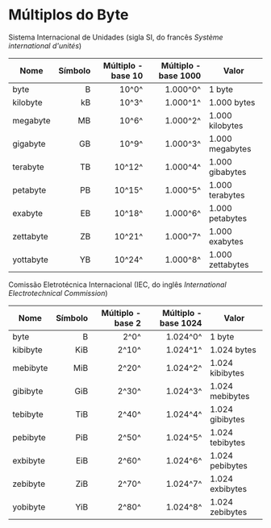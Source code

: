 
Múltiplos do Byte
=================

Sistema Internacional de Unidades (sigla SI, do francês *Système international d'unités*)

| Nome     | Símbolo | Múltiplo - base 10   | Múltiplo - base 1000   | Valor          |
|----------|--------:|---------------------:|-----------------------:|----------------|
| byte     |B        |     10^0^            |1.000^0^                |1 byte          |
| kilobyte |kB       |     10^3^            |1.000^1^                |1.000 bytes     |
| megabyte |MB       |     10^6^            |1.000^2^                |1.000 kilobytes |
| gigabyte |GB       |     10^9^            |1.000^3^                |1.000 megabytes |
| terabyte |TB       |     10^12^           |1.000^4^                |1.000 gibabytes |
| petabyte |PB       |     10^15^           |1.000^5^                |1.000 terabytes |
| exabyte  |EB       |     10^18^           |1.000^6^                |1.000 petabytes |
| zettabyte|ZB       |     10^21^           |1.000^7^                |1.000 exabytes  |
| yottabyte|YB       |     10^24^           |1.000^8^                |1.000 zettabytes|



Comissão Eletrotécnica Internacional (IEC, do inglês *International Electrotechnical Commission*)


| Nome     | Símbolo | Múltiplo - base 2   | Múltiplo - base 1024   | Valor          |
|----------|--------:|--------------------:|-----------------------:|----------------|
| byte     |B        |     2^0^            |1.024^0^                |1 byte          |
| kibibyte |KiB      |     2^10^           |1.024^1^                |1.024 bytes     |
| mebibyte |MiB      |     2^20^           |1.024^2^                |1.024 kibibytes |
| gibibyte |GiB      |     2^30^           |1.024^3^                |1.024 mebibytes |
| tebibyte |TiB      |     2^40^           |1.024^4^                |1.024 gibibytes |
| pebibyte |PiB      |     2^50^           |1.024^5^                |1.024 tebibytes |
| exbibyte |EiB      |     2^60^           |1.024^6^                |1.024 pebibytes |
| zebibyte |ZiB      |     2^70^           |1.024^7^                |1.024 exbibytes |
| yobibyte |YiB      |     2^80^           |1.024^8^                |1.024 zebibytes |